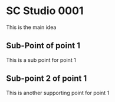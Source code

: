 # SC Studio 0001

This is the main idea

## Sub-Point of point 1

This is a sub point for point 1
## Sub-point 2 of point 1
This is another supporting point for point 1
